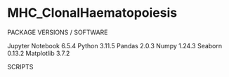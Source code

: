 # MHC_ClonalHaematopoiesis

PACKAGE VERSIONS / SOFTWARE

Jupyter Notebook 6.5.4
Python 3.11.5
Pandas 2.0.3
Numpy 1.24.3
Seaborn 0.13.2
Matplotlib 3.7.2

SCRIPTS 
